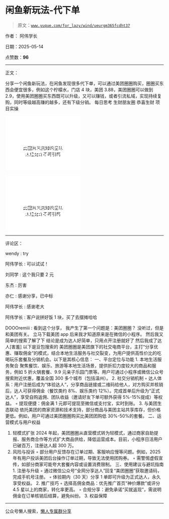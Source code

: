 # 闲鱼新玩法-代下单

> 原文：[`www.yuque.com/for_lazy/wind/ueurgm365fcdht37`](https://www.yuque.com/for_lazy/wind/ueurgm365fcdht37)

作者： 阿伟学长

日期：2025-05-14

点赞数：**96**

* * *

正文：

分享一个闲鱼新玩法，在闲鱼发现很多代下单，可以通过美团圈圈购买，圈圈买东西会便宜很多，例如这个柠檬水，门店 4 块，美团 3.88，美团圈圈可以做到 2.9，使用美团圈圈买东西既可以升级，又可以赚钱，或者引流私域，实现持续复购，同时等级越高赚的越多，还有下级分销。
每日思考 生财朋友圈 恭喜生财 项目实操

![](img/a3842303929c8ee0cdf294dcc0468132.png "None")

![](img/3694d0dbba1dcfc30d6a8fd48ba084e9.png "None")

* * *

评论区：

wendy : try

阿伟学长 : 可以试试！

刘同学 : 这个我只要 2 元

东杰 : 厉害

亦仁 : 感谢分享，已中标

阿伟学长 : 感谢老大

阿伟学长 : 客户说拼好饭 1 块，买了去摆摊哈哈

DOOOremiii : 看到这个分享， 我产生了第一个问题是：美团圈圈？ 没听过，但是和美团有关。 立马下载美团 app 后来我才知道原来是在微信的小程序。
然后我又简单的搜索了解了下 结论是成为达人好简单，只用点开注册就好了 然后我成了达人[害羞] 以下是豆包搜索的
美团圈圈是美团旗下的社交电商平台，主打“分享优惠、赚取佣金”的模式，结合本地生活服务与社交裂变，为用户提供高性价比的吃喝玩乐套餐及分销机会。以下是其核心信息：
一、平台定位与功能 1. 本地生活服务聚合
聚焦餐饮、娱乐、旅游等本地生活场景，提供折扣力度较大的商品和服务，例如 5 折火锅套餐、9.9 元亲子乐园门票等。用户可通过小程序或微信公众号搜索附近优惠，覆盖全国 300 多个城市（包括温州）。
2. 社交分销机制 ◦
达人体系：用户注册后成为“体验达人”，分享商品链接或二维码给他人，对方购买并核销后，达人可获得佣金（餐饮类约 8%、娱乐类约 12%）。完成首单后升级为“正式达人”，享受自购返佣、团队收益（邀请好友下单可额外获得 5%-15%提成）等权益。
◦ 提现便捷：佣金满 1 元即可提现至微信或支付宝，实时到账。 3. 与美团生态联动
依托美团的商家资源和技术支持，部分商品与美团主站共享库存，但价格更低。例如，用户可通过美团圈圈购买比美团团购低 30%-50%的套餐。 二、运营模式与用户权益
1. 轻模式扩张
2024 年起，美团圈圈从直营模式转为轻模式，通过商家自助提报、服务商合作等方式扩大商品供给，降低运营成本。目前，小程序日活用户已破百万，注册达人超 300 万。
2. 风险与投诉 ◦ 部分用户反馈存在订单过期、客服响应慢等问题。例如，2025 年有用户投诉美团后台操作订单过期，导致无法使用团购券。 ◦
需警惕虚假宣传，如部分商家可能夸大套餐内容或设置消费限制。 三、使用建议与避坑指南 1. 注册与升级 ◦
通过微信公众号“全网分享达人”回复“美团圈圈”获取邀请码，完成手机号注册。 ◦ 体验期内（30 天）分享 1 单即可升级为正式达人，永久享受权益。 2. 推广技巧 ◦ 选择高佣金商品：优先推广首页“神价爆款”或评分 4.5 星以上的商家，转化率更高。 ◦
合规分享：避免承诺“买就返现”，需说明佣金在订单核销后结算，避免纠纷。 3. 权益保障

* * *

公众号懒人搜索，[懒人专属群分享](https://lazybook.fun/#/blog/group)